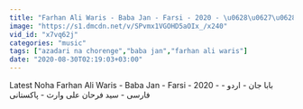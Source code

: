 ```yaml
---
title: "Farhan Ali Waris - Baba Jan - Farsi - 2020 - \u0628\u0627\u0628\u0627 \u062c\u0627\u0646 - \u0627\u0631\u062f\u0648 - \u0641\u0627\u0631\u0633\u06cc - \u0633\u06cc\u062f \u0641\u0631\u062d\u0627\u0646 \u0639\u0644\u06cc \u0648\u0627\u0631\u062b - \u067e\u0627\u06a9\u0633\u062a\u0627\u0646\u06cc"
image: "https://s1.dmcdn.net/v/SPvmx1VGOHD5aOIx_/x240"
vid_id: "x7vq62j"
categories: "music"
tags: ["azadari na chorenge","baba jan","farhan ali waris"]
date: "2020-08-30T02:19:03+03:00"
---
```

Latest Noha Farhan Ali Waris - Baba Jan - Farsi - 2020 - بابا جان - اردو - فارسی - سید فرحان علی وارث - پاکستانی
